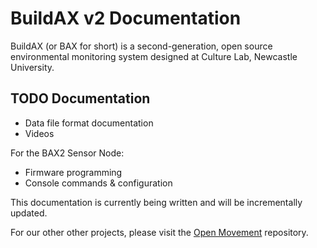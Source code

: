 
# BuildAX v2 Documentation

BuildAX (or BAX for short) is a second-generation, open source environmental monitoring system
designed at Culture Lab, Newcastle University.

## TODO Documentation

 * Data file format documentation
 * Videos

For the BAX2 Sensor Node:
 * Firmware programming
 * Console commands & configuration

This documentation is currently being written and will be incrementally updated.  

For our other other projects, please visit the [Open Movement](https://code.google.com/p/openmovement/) repository.
